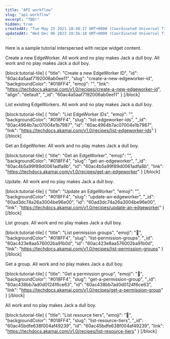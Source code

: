 ```yaml
---
title: "API workflow"
slug: "api-workflow"
excerpt: "TBD!"
hidden: true
createdAt: "Tue May 25 2021 18:48:17 GMT+0000 (Coordinated Universal Time)"
updatedAt: "Wed Dec 06 2023 20:56:18 GMT+0000 (Coordinated Universal Time)"
---
```

Here is a sample tutorial interspersed with recipe widget content.

Create a new EdgeWorker. All work and no play makes Jack a dull boy. All work and no play makes Jack a dull boy.

[block:tutorial-tile]
{
  "title": "Create a new EdgeWorker ID",
  "id": "60ac4a5aaf7192006ab0ee11",
  "slug": "create-a-new-edgeworker-id",
  "backgroundColor": "#018FF4",
  "emoji": "",
  "link": "https://techdocs.akamai.com/v1.0/recipes/create-a-new-edgeworker-id",
  "align": "default",
  "_id": "60ac4a5aaf7192006ab0ee11"
}
[/block]


List existing EdgeWorkers. All work and no play makes Jack a dull boy. 

[block:tutorial-tile]
{
  "title": "List EdgeWorker IDs",
  "emoji": "",
  "backgroundColor": "#018FF4",
  "slug": "list-edgeworker-ids",
  "_id": "60ac4964b7ac07004e1b7987",
  "id": "60ac4964b7ac07004e1b7987",
  "link": "https://techdocs.akamai.com/v1.0/recipes/list-edgeworker-ids"
}
[/block]


Get an EdgeWorker. All work and no play makes Jack a dull boy. 

[block:tutorial-tile]
{
  "title": "Get an EdgeWorker",
  "emoji": "",
  "backgroundColor": "#018FF4",
  "slug": "get-an-edgeworker",
  "_id": "60ac4b5a99f89d0061adfa8b",
  "id": "60ac4b5a99f89d0061adfa8b",
  "link": "https://techdocs.akamai.com/v1.0/recipes/get-an-edgeworker"
}
[/block]


Update. All work and no play makes Jack a dull boy. 

[block:tutorial-tile]
{
  "title": "Update an EdgeWorker",
  "emoji": "",
  "backgroundColor": "#018FF4",
  "slug": "update-an-edgeworker",
  "_id": "60ad3dc74a26a3004be96e00",
  "id": "60ad3dc74a26a3004be96e00",
  "link": "https://techdocs.akamai.com/v1.0/recipes/update-an-edgeworker"
}
[/block]


List groups. All work and no play makes Jack a dull boy.

[block:tutorial-tile]
{
  "title": "List permission groups",
  "emoji": "🦉",
  "backgroundColor": "#018FF4",
  "slug": "list-permission-groups",
  "_id": "60ac423e8aa576002ba91b0d",
  "id": "60ac423e8aa576002ba91b0d",
  "link": "https://techdocs.akamai.com/v1.0/recipes/list-permission-groups"
}
[/block]


Get a group. All work and no play makes Jack a dull boy. 

[block:tutorial-tile]
{
  "title": "Get a permission group",
  "emoji": "🦉",
  "backgroundColor": "#018FF4",
  "slug": "get-a-permission-group",
  "_id": "60ac438bb7ad0d0124f6ce63",
  "id": "60ac438bb7ad0d0124f6ce63",
  "link": "https://techdocs.akamai.com/v1.0/recipes/get-a-permission-group"
}
[/block]


All work and no play makes Jack a dull boy. 

[block:tutorial-tile]
{
  "title": "List resource tiers",
  "emoji": "🦉",
  "backgroundColor": "#018FF4",
  "slug": "list-resource-tiers",
  "_id": "60ac45bdfe638f004af49239",
  "id": "60ac45bdfe638f004af49239",
  "link": "https://techdocs.akamai.com/v1.0/recipes/list-resource-tiers"
}
[/block]
